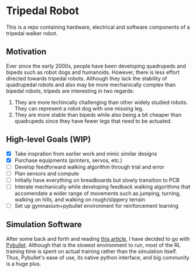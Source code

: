 # Tripedal Robot

This is a repo containing hardware, electrical and software components of a tripedal walker robot.

## Motivation

Ever since the early 2000s, people have been developing quadrupeds and bipeds such as robot dogs and humanoids. However, there is less effort directed towards tripedal robots. Although they lack the stability of quadrupedal robots and also may be more mechanically complex than bipedal robots, tripeds are interesting in two regards:
1. They are more techincally challenging than other widely studied robots. They can represent a robot dog with one missing leg.
2. They are more stable than bipeds while also being a bit cheaper than quadrupeds since they have fewer legs that need to be actuated.

## High-level Goals (WIP)

- [x] Take inspration from earlier work and minic similar designs
- [x] Purchase equipments (printers, servos, etc.)
- [ ] Develop feedforward walking algorithm through trial and error
- [ ] Plan sensors and compute
- [ ] Initially have everything on breadboards but slowly transition to PCB
- [ ] Interate mechanically while developing feedback walking algorithms that accomendate a wider range of movements such as jumping, turning, walking on hills, and walking on rough/slippery terrain
- [ ] Set up gymnasium+pybullet environment for reinforcement learning

## Simulation Software

After some back and forth and reading [this article](https://arxiv.org/pdf/2103.04616.pdf), I have decided to go with [Pybullet](https://github.com/bulletphysics/bullet3). Although that is the slowest environment to run, most of the RL training time is spent on actual training rather than the simulation itself. Thus, Pybullet's ease of use, its native python interface, and big community is a huge plus.

